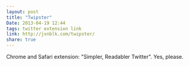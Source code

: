 ```yaml
---
layout: post
title: "Twipster"
Date: 2013-04-19 12:44
tags: twitter extension link
link: http://jxnblk.com/twipster/
share: true
---
```


Chrome and Safari extension: "Simpler, Readabler Twitter". Yes, please.